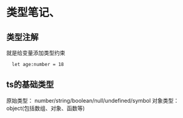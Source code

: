 # 类型笔记、

## 类型注解
  就是给变量添加类型约束 
```
  let age:number = 18
```

## ts的基础类型
   原始类型： number/string/boolean/null/undefined/symbol
   对象类型： object(包括数组、对象、函数等)
 